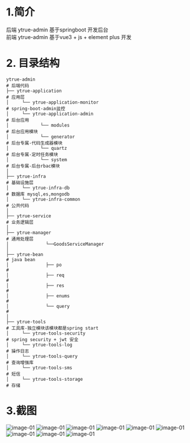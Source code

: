 # 1.简介

后端 ytrue-admin 基于springboot 开发后台<br>
前端 ytrue-admin 基于vue3 + js + element plus 开发

# 2. 目录结构

```text
ytrue-admin                                                                      # 后端代码
├── ytrue-application                                                            # 应用层
│     └── ytrue-application-monitor                                              # spring-boot-admin监控
│     └── ytrue-application-admin                                                # 后台应用
│            └── modules                                                         # 后台应用模块
│            └── generator                                                       # 后台专属-代码生成器模块
│            └── quartz                                                          # 后台专属-定时任务模块
│            └── system                                                          # 后台专属-后台rbac模块
│				    					
├── ytrue-infra                                                                  # 基础设施层                     
│     └── ytrue-infra-db                                                         # 数据库 mysql,es,mongodb
│     └── ytrue-infra-common                                                     # 公共代码
│
├── ytrue-service                                                                # 业务逻辑层
│
├── ytrue-manager                                                                # 通用处理层
│              └──GoodsServiceManager
│
├── ytrue-bean                                                                   # java bean
│              ├── po                                                            #  
│              ├── req                                                           #  
│              ├── res                                                           #  
│              ├── enums                                                         #  
│              └── query                                                         #  
│                     
├── ytrue-tools                                                                  # 工具库-独立模块该模块都是spring start          
│     └── ytrue-tools-security                                                   # spring security + jwt 安全
│     └── ytrue-tools-log                                                        # 操作日志
│     └── ytrue-tools-query                                                      # 查询增强库
│     └── ytrue-tools-sms                                                        # 短信
│     └── ytrue-tools-storage                                                    # 存储
```

# 3.截图

![image-01](https://php-yangyi-images.oss-cn-shenzhen.aliyuncs.com/ytrue-admin-docs/0.png)
![image-01](https://php-yangyi-images.oss-cn-shenzhen.aliyuncs.com/ytrue-admin-docs/1.png)
![image-01](https://php-yangyi-images.oss-cn-shenzhen.aliyuncs.com/ytrue-admin-docs/2.png)
![image-01](https://php-yangyi-images.oss-cn-shenzhen.aliyuncs.com/ytrue-admin-docs/3.png)
![image-01](https://php-yangyi-images.oss-cn-shenzhen.aliyuncs.com/ytrue-admin-docs/4.png)
![image-01](https://php-yangyi-images.oss-cn-shenzhen.aliyuncs.com/ytrue-admin-docs/5.png)
![image-01](https://php-yangyi-images.oss-cn-shenzhen.aliyuncs.com/ytrue-admin-docs/6.png)
![image-01](https://php-yangyi-images.oss-cn-shenzhen.aliyuncs.com/ytrue-admin-docs/7.png)
![image-01](https://php-yangyi-images.oss-cn-shenzhen.aliyuncs.com/ytrue-admin-docs/8.png)
